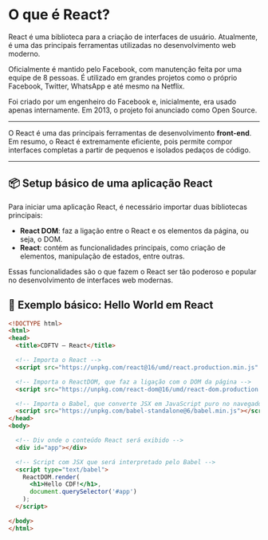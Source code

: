 # O que é React?

React é uma biblioteca para a criação de interfaces de usuário. Atualmente, é uma das principais ferramentas utilizadas no desenvolvimento web moderno.

Oficialmente é mantido pelo Facebook, com manutenção feita por uma equipe de 8 pessoas. É utilizado em grandes projetos como o próprio Facebook, Twitter, WhatsApp e até mesmo na Netflix.

Foi criado por um engenheiro do Facebook e, inicialmente, era usado apenas internamente. Em 2013, o projeto foi anunciado como Open Source.

---

O React é uma das principais ferramentas de desenvolvimento **front-end**. Em resumo, o React é extremamente eficiente, pois permite compor interfaces completas a partir de pequenos e isolados pedaços de código.

---

## 📦 Setup básico de uma aplicação React

Para iniciar uma aplicação React, é necessário importar duas bibliotecas principais:

- **React DOM**: faz a ligação entre o React e os elementos da página, ou seja, o DOM.
- **React**: contém as funcionalidades principais, como criação de elementos, manipulação de estados, entre outras.

Essas funcionalidades são o que fazem o React ser tão poderoso e popular no desenvolvimento de interfaces web modernas.

## 👋 Exemplo básico: Hello World em React
```html
<!DOCTYPE html>
<html>
<head>
  <title>CDFTV – React</title>

  <!-- Importa o React -->
  <script src="https://unpkg.com/react@16/umd/react.production.min.js" crossorigin></script>

  <!-- Importa o ReactDOM, que faz a ligação com o DOM da página -->
  <script src="https://unpkg.com/react-dom@16/umd/react-dom.production.min.js" crossorigin></script>

  <!-- Importa o Babel, que converte JSX em JavaScript puro no navegador -->
  <script src="https://unpkg.com/babel-standalone@6/babel.min.js"></script>
</head>
<body>

  <!-- Div onde o conteúdo React será exibido -->
  <div id="app"></div>

  <!-- Script com JSX que será interpretado pelo Babel -->
  <script type="text/babel">
    ReactDOM.render(
      <h1>Hello CDF!</h1>,
      document.querySelector('#app')
    );
  </script>

</body>
</html>
